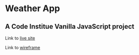 # Weather App
## A Code Institue Vanilla JavaScript project

Link to [live site](https://kathrin-ddggxh.github.io/CI-PP2_weather-app/)

Link to [wireframe](https://www.figma.com/file/ZSaF0bu3k20IDrX9w7aml1/CI-PP2_Weather-App?node-id=0%3A1)